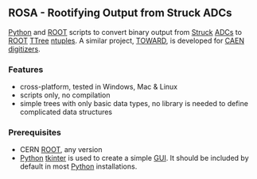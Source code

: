 ## ROSA - Rootifying Output from Struck ADCs
[Python][] and [ROOT][] scripts to convert binary output from [Struck][] [ADCs][] to [ROOT][] [TTree][] [ntuples][]. A similar project, [TOWARD][], is developed for [CAEN][] [digitizers][].

### Features
- cross-platform, tested in Windows, Mac & Linux
- scripts only, no compilation
- simple trees with only basic data types, no library is needed to define complicated data structures

### Prerequisites
- CERN [ROOT][], any version
- [Python][] [tkinter][] is used to create a simple [GUI][]. It should be included by default in most [Python][] installations.

[Python]: https://www.python.org
[ROOT]: https://root.cern.ch
[Struck]: https://www.struck.de
[ADCs]: https://www.struck.de/vme.htm
[TTree]: https://root.cern.ch/root/htmldoc/guides/users-guide/Trees.html
[ntuples]: https://en.wikipedia.org/wiki/Tuple
[TOWARD]: https://github.com/jintonic/toward
[CAEN]: https://www.caen.it
[digitizers]: https://www.caen.it/sections/digitizer-families
[tkinter]: https://docs.python.org/3/library/tkinter.html
[GUI]: https://en.wikipedia.org/wiki/Graphical_user_interface

